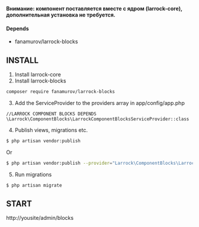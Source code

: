 **Внимание: компонент поставляется вместе с ядром (larrock-core), дополнительная установка не требуется.**

#### Depends
- fanamurov/larrock-blocks

## INSTALL

1. Install larrock-core
2. Install larrock-blocks
  ```sh
  composer require fanamurov/larrock-blocks
  ```

3. Add the ServiceProvider to the providers array in app/config/app.php
  ```
  //LARROCK COMPONENT BLOCKS DEPENDS
  \Larrock\ComponentBlocks\LarrockComponentBlocksServiceProvider::class
  ```

4. Publish views, migrations etc.
  ```sh
  $ php artisan vendor:publish
  ```
  Or
  ```sh
  $ php artisan vendor:publish --provider="Larrock\ComponentBlocks\LarrockComponentBlocksServiceProvider"
  ```
  
5. Run migrations
  ```sh
  $ php artisan migrate
  ```

## START
http://yousite/admin/blocks